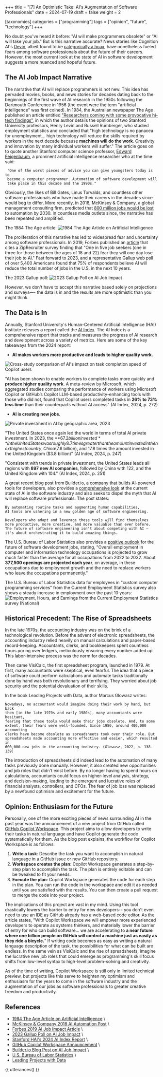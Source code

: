 +++
title = "[7] An Optimistic Take: AI's Augmentation of Software Professionals"
date = 2024-07-19
draft = false
weight = 2

[taxonomies]
categories = ["programming"]
tags = ["opinion", "future", "technology"]
+++

No doubt you've heard it before: "AI will make programmers obsolete" or "AI will take your job." But is this narrative accurate? News stories like Cognition AI's [Devin](https://www.cognition.ai/blog/introducing-devin), albeit found to be [categorically a hoax](https://www.youtube.com/watch?v=tNmgmwEtoWE&t=611s), have nonetheless fueled fears among software professionals about the future of their careers. However, the most current look at the state of AI in software development suggests a more nuanced and hopeful future.

<!-- more -->

## The AI Job Impact Narrative

The narrative that AI will replace programmers is not new. This idea has pervaded movies, books, and news stories for decades dating back to the beginnings of the first wave of AI research in the 1950s following the Dartmouth Conference in 1956 (the event were the term "artificial intelligence" was first coined). In 1984, the Australian newspaper The Age published an article entitled ["Researchers coming with some provocative hi-tech findings"](https://books.google.com/books?id=eTRVAAAAIBAJ&pg=PA38&dq=artificial+intelligence+jobs&article_id=6556,2471720&hl=en&sa=X&ved=2ahUKEwit047aoLSHAxV-JkQIHSGAAHUQ6AF6BAgIEAI#v=onepage&q=artificial%20intelligence%20jobs&f=false), in which the author details the opinions of two Stanford University professors, Henry Levin and Russell Rumberger, who studied employment statistics and concluded that "high technology is no panacea for unemployment... high technology will reduce the skills required by workers in the next decade because **machines will do the work**. Creativity and innovation by many individual workers will suffer." The article goes on to quote another Stanford computer science professor, [Edward Feigenbaum](https://en.wikipedia.org/wiki/Edward_Feigenbaum), a prominent artificial intelligence researcher who at the time said:

```
 "One of the worst pieces of advice you can give youngsters today is to
 become a computer programmer. Automation of software development will
 take place in this decade and the 1990s."
```

Obviously, the likes of Bill Gates, Linus Torvalds, and countless other software professionals who have made their careers in the decades since would beg to differ. More recently, in 2018, McKinsey & Company, a global management consulting firm, predicted that [800 million jobs would be lost](https://www.mckinsey.com/featured-insights/future-of-work/ai-automation-and-the-future-of-work-ten-things-to-solve-for) to automation by 2030. In countless media outlets since, the narrative has been repeated and amplified.

The 1984 The Age article:
![1984 The Age Article on Artificial Intelligence](1984-the-age-article.png)

The proliferation of this narrative has led to widespread fear and uncertainty among software professionals. In 2019, Forbes published an [article](https://www.forbes.com/sites/gilpress/2019/07/15/is-ai-going-to-be-a-jobs-killer-new-reports-about-the-future-of-work/) that cites a ZipRecruiter survey finding that "One in five job seekers (one in three for those between the ages of 18 and 22) fear they will one day lose their job to AI." Fast forward to 2023, and a representative Gallup web poll of over 5,400 Americans found that 75% of respondents believe AI will reduce the total number of jobs in the U.S. in the next 10 years.

The 2023 Gallup poll:
![2023 Gallup Poll on AI Job Impact](2023-gallup-survey.png)

However, we don't have to accept this narrative based solely on projections and surveys—- the data is in and the results are more optimistic than you might think.

## The Data is In

Annually, Stanford University's Human-Centered Artificial Intelligence (HAI) Institute releases a report called the [AI Index](https://aiindex.stanford.edu/report/). The AI Index is a comprehensive report that tracks and measures the progress of AI research and development across a variety of metrics. Here are some of the key takeaways from the 2024 report:

- **AI makes workers more productive and leads to higher quality work.**

![Cross-study comparison of AI's impact on task completion speed of Copilot users](copilot-productive.jpg)

"AI has been shown to enable workers to complete tasks more quickly and **produce higher quality work**. A meta-review by Microsoft, which
aggregated studies comparing the performance of workers using Microsoft Copilot or GitHub’s Copilot LLM-based productivity-enhancing tools with those who did not, found that Copilot users completed tasks in **26% to 73% less time** than their counterparts without AI access" (AI Index, 2024, p. 272)

- **AI is creating new jobs.**

![Private investment in AI by geographic area, 2023](ai-private-investment.png)

"The United States once again led the world in terms of total AI private investment. In 2023, the **$67.2 billion invested** in the United States was roughly 8.7 times greater than the amount invested in the next highest country, China ($7.8 billion), and 17.8 times the amount invested in the United Kingdom ($3.8 billion)" (AI Index, 2024, p. 247)

"Consistent with trends in private investment, the United States leads all regions with **897 new AI companies**, followed by China with 122, and the United Kingdom with 104." (AI Index, 2024, p. 251)

A great recent blog post from Builder.io, a company that builds AI-powered tools for developers, also provides a [comprehensive look](https://www.builder.io/blog/ai-jobs-truth) at the current state of AI in the software industry and also seeks to dispel the myth that AI will replace software professionals. The post states:

```
By automating routine tasks and augmenting human capabilities,
AI tools are ushering in a new golden age of software engineering.

Developers who adapt and leverage these tools will find themselves
more productive, more creative, and more valuable than ever before.
The future of software engineering isn't about competing with AI —
it's about orchestrating it to build amazing things.
```

The U.S. Bureau of Labor Statistics also provides a [positive outlook](https://www.bls.gov/ooh/computer-and-information-technology/home.htm) for the future of software development jobs, stating, "Overall employment in computer and information technology occupations is projected to grow much faster than the average for all occupations from 2022 to 2032. About **377,500 openings are projected each year**, on average, in these occupations due to employment growth and the need to replace workers who leave the occupations permanently."

The U.S. Bureau of Labor Statistics data for employees in "custom computer programming services" from the Current Employment Statistics survey also shows a steady increase in employment over the past 10 years:
![Employment, Hours, and Earnings from the Current Employment Statistics survey (National)](bls-programming.png)

## Historical Precedent: The Rise of Spreadsheets

In the late 1970s, the accounting industry was on the brink of a technological revolution. Before the advent of electronic spreadsheets, the accounting industry relied heavily on manual calculations and paper-based record-keeping. Accountants, clerks, and bookkeepers spent countless hours poring over ledgers, meticulously ensuring every number added up. This labor-intensive process was the norm for decades.

Then came VisiCalc, the first spreadsheet program, launched in 1979. At first, many accountants were skeptical, even fearful. The idea that a piece of software could perform calculations and automate tasks traditionally done by hand was both revolutionary and terrifying. They worried about job security and the potential devaluation of their skills.

In the book Leading Projects with Data, author Marcus Glowasz writes:

```
Nowadays, no accountant would imagine doing their work by hand, but back
then [in the late 1970s and early 1980s], many accountants were hesitant,
fearing that these tools would make their jobs obsolete. And, to some
extent, their fears were well-founded. Since 1980, around 400,000 accounting
clerks have become obsolete as spreadsheets took over their role. But
spreadsheets made accounting more effective and easier, which resulted in
600,000 new jobs in the accounting industry. (Glowasz, 2022, p. 138-139)
```

The introduction of spreadsheets did indeed lead to the automation of many tasks previously done manually. However, it also created new opportunities and job roles that didn't exist before. By no longer having to spend hours on calculations, accountants could focus on higher-level analysis, strategy, and decision-making, leading to the emergent and lucrative roles of financial analysts, controllers, and CFOs. The fear of job loss was replaced by a newfound optimism and excitement for the future.

## Opinion: Enthusiasm for the Future

Personally, one of the more exciting pieces of news surrounding AI in the past year was the announcement of a new project from GitHub called [GitHub Copilot Workspace](https://github.blog/2024-04-29-github-copilot-workspace/). This project aims to allow developers to write their tasks in natural language and have Copilot generate the code systematically for them. As the blog post explains, the workflow for Copilot Workspace is as follows:

1. **Write a task**: Describe the task you want to accomplish in natural language in a GitHub issue or new GitHub repository.
2. **Workspace creates the plan**: Copilot Workspace generates a step-by-step plan to accomplish the task. The plan is entirely editable and can be tweaked to fit your needs.
3. **Execute the plan**: Copilot Workspace generates the code for each step in the plan. You can run the code in the workspace and edit it as needed until you are satisfied with the results. You can then create a pull request to merge the code into your project.

The implications of this project are vast in my mind. Using this tool drastically lowers the barrier to entry for new developers-- you don't even need to use an IDE as GitHub already has a web-based code editor. As the article states, "With Copilot Workspace we will empower more experienced developers to operate as systems thinkers, and materially lower the barrier of entry for who can build software... we are accelerating to **a near future where one billion people on GitHub will control a machine just as easily as they ride a bicycle.**" If writing code becomes as easy as writing a natural language description of the task, the possibilities for what can be built are endless. In the same vein as VisiCalc and the rise of spreadsheets, imagine the lucrative new job roles that could emerge as programming's skill focus shifts from low-level syntax to high-level problem-solving and creativity.

As of the time of writing, Copilot Workspace is still only in limited technical preview, but projects like this serve to heighten my optimism and enthusiasm for the years to come in the software industry and the augmentation of our jobs as software professionals to greater creative freedom and productivity.

## References

- [1984 The Age Article on Artificial Intelligence](https://books.google.com/books?id=eTRVAAAAIBAJ&pg=PA38&dq=artificial+intelligence+jobs&article_id=6556,2471720&hl=en&sa=X&ved=2ahUKEwit047) \
- [McKinsey & Company 2018 AI Automation Post](https://www.mckinsey.com/featured-insights/future-of-work/ai-automation-and-the-future-of-work-ten-things-to-solve-for#part2) \
- [Forbes 2019 AI Job Impact Article](https://www.forbes.com/sites/gilpress/2019/07/15/is-ai-going-to-be-a-jobs-killer-new-reports-about-the-future-of-work/) \
- [2023 Gallup Poll on AI Job Impact](https://news.gallup.com/opinion/gallup/510635/three-four-americans-believe-reduce-jobs.aspx) \
- [Stanford HAI's 2024 AI Index Report](https://aiindex.stanford.edu/report/) \
- [GitHub Copilot Workspace Announcement](https://github.blog/2024-04-29-github-copilot-workspace/) \
- [Builder.io Blog Post on AI Job Impact](https://www.builder.io/blog/ai-jobs-truth) \
- [U.S. Bureau of Labor Statistics](https://www.bls.gov/ooh/computer-and-information-technology/home.htm) \
- [Leading Projects with Data](https://www.google.com/books/edition/Leading_Projects_with_Data/VQKeEAAAQBAJ?hl=en&gbpv=1&dq=visicalc+accountants+jobs+obsolete&pg=PA138&printsec=frontcover)

{{ utterances() }}
